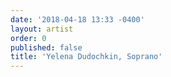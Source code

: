 ```yaml
---
date: '2018-04-18 13:33 -0400'
layout: artist
order: 0
published: false
title: 'Yelena Dudochkin, Soprano'
---
```


